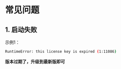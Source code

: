 # 常见问题


## 1. 启动失败

示例1：
```bash
RuntimeError: this license key is expired (1:11086)
```

**版本过期了，升级到最新版即可**
